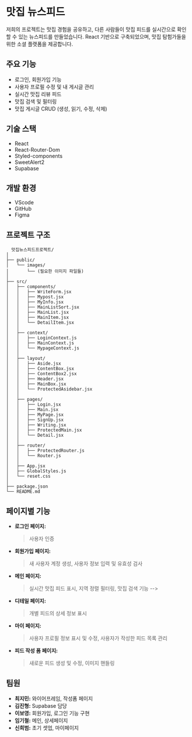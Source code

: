 # 맛집 뉴스피드

저희의 프로젝트는 맛집 경험을 공유하고, 다른 사람들이 맛집 피드를 실시간으로 확인할 수 있는 뉴스피드를 만들었습니다. React 기반으로 구축되었으며, 맛집 탐험가들을 위한 소셜 플랫폼을 제공합니다.

## 주요 기능

- 로그인, 회원가입 기능
- 사용자 프로필 수정 및 내 게시글 관리
- 실시간 맛집 리뷰 피드
- 맛집 검색 및 필터링
- 맛집 게시글 CRUD (생성, 읽기, 수정, 삭제)

## 기술 스택

- React
- React-Router-Dom
- Styled-components
- SweetAlert2
- Supabase

## 개발 환경

- VScode
- GitHub
- Figma

## 프로젝트 구조

```
  맛집뉴스피드프로젝트/
│
├── public/
│   └── images/
│       └── (필요한 이미지 파일들)
│
├── src/
│   ├── components/
│   │   ├── WriteForm.jsx
│   │   ├── Mypost.jsx
│   │   ├── MyInfo.jsx
│   │   ├── MainListSort.jsx
│   │   ├── MainList.jsx
│   │   ├── MainItem.jsx
│   │   └── DetailItem.jsx
│   │
│   ├── context/
│   │   ├── LoginContext.js
│   │   ├── MainContext.js
│   │   └── MypageContext.js
│   │
│   ├── layout/
│   │   ├── Aside.jsx
│   │   ├── ContentBox.jsx
│   │   ├── ContentBox2.jsx
│   │   ├── Header.jsx
│   │   ├── MainBox.jsx
│   │   └── ProtectedAsidebar.jsx
│   │
│   ├── pages/
│   │   ├── Login.jsx
│   │   ├── Main.jsx
│   │   ├── MyPage.jsx
│   │   ├── SignUp.jsx
│   │   ├── Writing.jsx
│   │   ├── ProtectedMain.jsx
│   │   └── Detail.jsx
│   │
│   ├── router/
│   │   ├── ProtectedRouter.js
│   │   └── Router.js
│   │
│   ├── App.jsx
│   ├── GlobalStyles.js
│   └── reset.css
│
├── package.json
└── README.md
```

## 페이지별 기능

- **로그인 페이지:**
  > 사용자 인증
- **회원가입 페이지:**
  > 새 사용자 계정 생성, 사용자 정보 입력 및 유효성 검사
- **메인 페이지:**
  > 실시간 맛집 피드 표시, 지역 정렬 필터링, 맛집 검색 기능 -->
- **디테일 페이지:**
  > 개별 피드의 상세 정보 표시
- **마이 페이지:**
  > 사용자 프로필 정보 표시 및 수정, 사용자가 작성한 피드 목록 관리
- **피드 작성 폼 페이지:**
  > 새로운 피드 생성 및 수정, 이미지 핸들링

## 팀원

- **최지민:** 와이어프레임, 작성폼 페이지
- **김진형:** Supabase 담당
- **이보영:** 회원가입, 로그인 기능 구현
- **임기철:** 메인, 상세페이지
- **신희범:** 초기 셋업, 마이페이지
